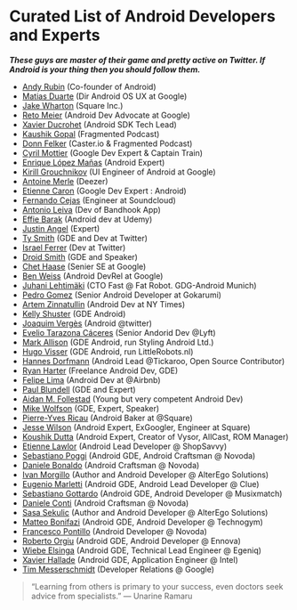 # Curated List of Android Developers and Experts
 
 **_These guys are master of their game and pretty active on Twitter. If Android is your thing then you should follow them._**
 
* [Andy Rubin](https://twitter.com/Arubin) (Co-founder of Android)
* [Matias Duarte](https://twitter.com/MatiasDuarte) (Dir Android OS UX at Google)
* [Jake Wharton](https://github.com/JakeWharton) (Square Inc.)
* [Reto Meier](https://twitter.com/retomeier) (Android Dev Advocate at Google)
* [Xavier Ducrohet](https://twitter.com/droidxav) (Android SDK Tech Lead)
* [Kaushik Gopal](http://kaush.co) (Fragmented Podcast)
* [Donn Felker](http://www.donnfelker.com/about/) (Caster.io & Fragmented Podcast)
* [Cyril Mottier](http://cyrilmottier.com/about/) (Google Dev Expert & Captain Train)
* [Enrique López Mañas](https://twitter.com/eenriquelopez) (Android Expert)
* [Kirill Grouchnikov](https://twitter.com/kirillpixel) (UI Engineer of Android at Google)
* [Antoine Merle](https://twitter.com/antoine_merle) (Deezer)
* [Etienne Caron](https://twitter.com/kanawish) (Google Dev Expert : Android)
* [Fernando Cejas](https://twitter.com/fernando_cejas) (Engineer at Soundcloud)
* [Antonio Leiva](https://twitter.com/lime_cl) (Dev of Bandhook App)
* [Effie Barak](https://twitter.com/CodingChick) (Android dev at Udemy)
* [Justin Angel](https://twitter.com/JustinAngel) (Expert)
* [Ty Smith](https://twitter.com/tsmith) (GDE and Dev at Twitter)
* [Israel Ferrer](https://twitter.com/rallat) (Dev at Twitter)
* [Droid Smith](https://twitter.com/devunwired) (GDE and Speaker)
* [Chet Haase](https://twitter.com/chethaase) (Senier SE at Google)
* [Ben Weiss](https://twitter.com/keyboardsurfer) (Android DevRel at Google)
* [Juhani Lehtimäki](https://twitter.com/lehtimaeki) (CTO Fast @ Fat Robot. GDG-Android Munich)
* [Pedro Gomez](https://twitter.com/pedro_g_s) (Senior Android Developer at Gokarumi)
* [Artem Zinnatullin](https://twitter.com/artem_zin) (Android Dev at NY Times)
* [Kelly Shuster](https://twitter.com/KellyShuster) (GDE Android)
* [Joaquim Vergès](https://twitter.com/joenrv) (Android @twitter)
* [Evelio Tarazona Cáceres](https://twitter.com/eveliotc) (Senior Andorid Dev @Lyft)
* [Mark Allison](https://twitter.com/MarkIAllison) (GDE Android, run Styling Android Ltd.)
* [Hugo Visser](https://twitter.com/botteaap) (GDE Android, run LittleRobots.nl)
* [Hannes Dorfmann](https://twitter.com/sockeqwe) (Android Lead @Tickaroo, Open Source Contributor)
* [Ryan Harter](https://twitter.com/rharter) (Freelance Android Dev, GDE)
* [Felipe Lima](https://twitter.com/felipecsl) (Android Dev at @Airbnb)
* [Paul Blundell](https://twitter.com/blundell_apps) (GDE and Expert) 
* [Aidan M. Follestad](https://twitter.com/afollestad) (Young but very competent Android Dev)
* [Mike Wolfson](https://twitter.com/mikewolfson) (GDE, Expert, Speaker)
* [Pierre-Yves Ricau](https://twitter.com/Piwai) (Android Baker at @Square)
* [Jesse Wilson](https://twitter.com/jessewilson) (Android Expert, ExGoogler, Engineer at Square)
* [Koushik Dutta](https://twitter.com/koush) (Android Expert, Creator of Vysor, AllCast, ROM Manager)
* [Etienne Lawlor](https://twitter.com/Etienne_Lawlor) (Android Lead Developer @ ShopSavvy)
* [Sebastiano Poggi](https://twitter.com/seebrock3r) (Android GDE, Android Craftsman @ Novoda)
* [Daniele Bonaldo](https://twitter.com/danybony_) (Android Craftsman @ Novoda)
* [Ivan Morgillo](https://twitter.com/hamen) (Author and Android Developer @ AlterEgo Solutions)
* [Eugenio Marletti](https://twitter.com/workingkills) (Android GDE, Android Lead Developer @ Clue)
* [Sebastiano Gottardo](https://twitter.com/rotxed) (Android GDE, Android Developer @ Musixmatch)
* [Daniele Conti](https://twitter.com/fourlastor) (Android Craftsman @ Novoda)
* [Sasa Sekulic](https://twitter.com/sasa_sekulic) (Author and Android Developer @ AlterEgo Solutions)
* [Matteo Bonifazi](https://twitter.com/mbonifazi) (Android GDE, Android Developer @ Technogym)
* [Francesco Pontillo](https://twitter.com/frapontillo) (Android Developer @ Novoda)
* [Roberto Orgiu](https://twitter.com/_tiwiz) (Android GDE, Android Developer @ Ennova)
* [Wiebe Elsinga](https://twitter.com/welsinga) (Android GDE, Technical Lead Engineer @ Egeniq)
* [Xavier Hallade](https://twitter.com/ph0b) (Android GDE, Application Engineer @ Intel)
* [Tim Messerschmidt](https://twitter.com/SeraAndroid) (Developer Relations @ Google) 

> “Learning from others is primary to your success, even doctors seek advice from specialists.” 
― Unarine Ramaru
